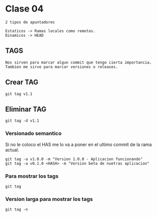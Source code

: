 # Clase 04

    2 tipos de apuntadores

    Estaticos -> Ramas locales como remotas.
    Dinamicos -> HEAD

## TAGS 
    Nos sirven para marcar algun commit que tengo cierta importancia.
    Tambien me sirve para marcar versiones o releases.

## Crear TAG

    git tag v1.1

## Eliminar TAG

    git tag -d v1.1

### Versionado semantico
Si no le coloco el HAS me lo va a poner en el ultimo commit de la rama actual.

    git tag -a v1.0.0 -m "Version 1.0.0 - Aplicacion funcionando"
    git tag -a v0.1.0 <HASH> -m "Version beta de nuetras aplicacion"

### Para mostrar los tags

    git tag

### Version larga para mostrar los tags

    git tag -n

